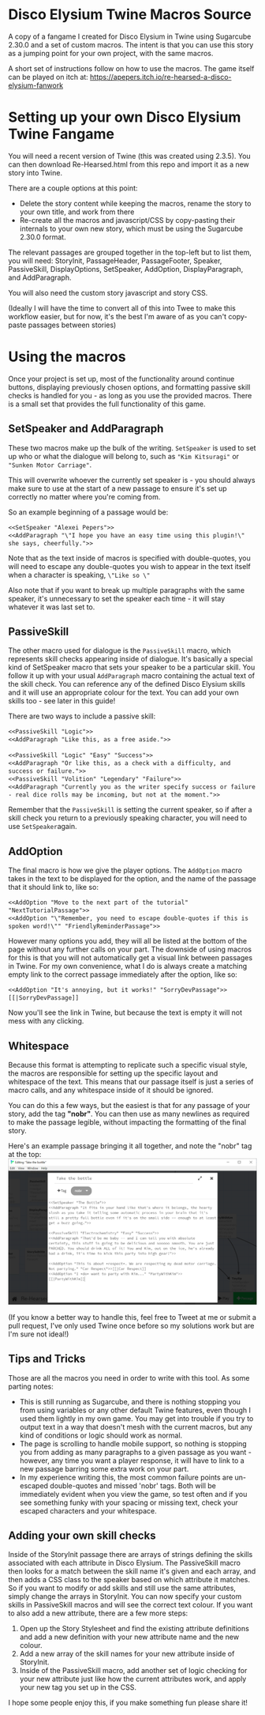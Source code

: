 # Disco Elysium Twine Macros Source
A copy of a fangame I created for Disco Elysium in Twine using Sugarcube 2.30.0 and a set of custom macros. The intent is that you can use this story as a jumping point for your own project, with the same macros.

A short set of instructions follow on how to use the macros. The game itself can be played on itch at: https://apepers.itch.io/re-hearsed-a-disco-elysium-fanwork

# Setting up your own Disco Elysium Twine Fangame
You will need a recent version of Twine (this was created using 2.3.5).
You can then download Re-Hearsed.html from this repo and import it as a new story into Twine.

There are a couple options at this point:
- Delete the story content while keeping the macros, rename the story to your own title, and work from there
- Re-create all the macros and javascript/CSS by copy-pasting their internals to your own new story, which must be using the Sugarcube 2.30.0 format.

The relevant passages are grouped together in the top-left but to list them, you will need: StoryInit, PassageHeader, PassageFooter, Speaker, PassiveSkill, DisplayOptions, SetSpeaker, AddOption, DisplayParagraph, and AddParagraph.

You will also need the custom story javascript and story CSS.

(Ideally I will have the time to convert all of this into Twee to make this workflow easier, but for now, it's the best I'm aware of as you can't copy-paste passages between stories)

# Using the macros
Once your project is set up, most of the functionality around continue buttons, displaying previously chosen options, and formatting passive skill checks is handled for you - as long as you use the provided macros. There is a small set that provides the full functionality of this game.

## SetSpeaker and AddParagraph
These two macros make up the bulk of the writing. ```SetSpeaker``` is used to set up who or what the dialogue will belong to, such as ```"Kim Kitsuragi"``` or ```"Sunken Motor Carriage"```. 

This will overwrite whoever the currently set speaker is - you should always make sure to use at the start of a new passage to ensure it's set up correctly no matter where you're coming from.

So an example beginning of a passage would be:
```
<<SetSpeaker "Alexei Pepers">>
<<AddParagraph "\"I hope you have an easy time using this plugin!\" she says, cheerfully.">>
```

Note that as the text inside of macros is specified with double-quotes, you will need to escape any double-quotes you wish to appear in the text itself when a character is speaking, ```\"Like so \"```

Also note that if you want to break up multiple paragraphs with the same speaker, it's unnecessary to set the speaker each time - it will stay whatever it was last set to.

## PassiveSkill
The other macro used for dialogue is the ```PassiveSkill``` macro, which represents skill checks appearing inside of dialogue. It's basically a special kind of SetSpeaker macro that sets your speaker to be a particular skill. You follow it up with your usual ```AddParagraph``` macro containing the actual text of the skill check. You can reference any of the defined Disco Elysium skills and it will use an appropriate colour for the text. You can add your own skills too - see later in this guide!

There are two ways to include a passive skill:
```
<<PassiveSkill "Logic">>
<<AddParagraph "Like this, as a free aside.">>

<<PassiveSkill "Logic" "Easy" "Success">>
<<AddParagraph "Or like this, as a check with a difficulty, and success or failure.">>
<<PassiveSkill "Volition" "Legendary" "Failure">>
<<AddParagraph "Currently you as the writer specify success or failure - real dice rolls may be incoming, but not at the moment.">>
```

Remember that the ```PassiveSkill``` is setting the current speaker, so if after a skill check you return to a previously speaking character, you will need to use ```SetSpeaker```again.

## AddOption
The final macro is how we give the player options. The ```AddOption``` macro takes in the text to be displayed for the option, and the name of the passage that it should link to, like so:
```
<<AddOption "Move to the next part of the tutorial" "NextTutorialPassage">>
<<AddOption "\"Remember, you need to escape double-quotes if this is spoken word!\"" "FriendlyReminderPassage">>
```

However many options you add, they will all be listed at the bottom of the page without any further calls on your part.
The downside of using macros for this is that you will not automatically get a visual link between passages in Twine. For my own convenience, what I do is always create a matching empty link to the correct passage immediately after the option, like so:
```
<<AddOption "It's annoying, but it works!" "SorryDevPassage">>[[|SorryDevPassage]]
```

Now you'll see the link in Twine, but because the text is empty it will not mess with any clicking.

## Whitespace
Because this format is attempting to replicate such a specific visual style, the macros are responsible for setting up the specific layout and whitespace of the text. This means that our passage itself is just a series of macro calls, and any whitespace inside of it should be ignored. 

You can do this a few ways, but the easiest is that for any passage of your story, add the tag **"nobr"**. You can then use as many newlines as required to make the passage legible, without impacting the formatting of the final story.

Here's an example passage bringing it all together, and note the "nobr" tag at the top:
![alt text](TwineScreenshot.PNG)

(If you know a better way to handle this, feel free to Tweet at me or submit a pull request, I've only used Twine once before so my solutions work but are I'm sure not ideal!)

## Tips and Tricks
Those are all the macros you need in order to write with this tool. As some parting notes:
* This is still running as Sugarcube, and there is nothing stopping you from using variables or any other default Twine features, even though I used them lightly in my own game. You may get into trouble if you try to output text in a way that doesn't mesh with the current macros, but any kind of conditions or logic should work as normal.
* The page is scrolling to handle mobile support, so nothing is stopping you from adding as many paragraphs to a given passage as you want - however, any time you want a player response, it will have to link to a new passage barring some extra work on your part.
* In my experience writing this, the most common failure points are un-escaped double-quotes and missed 'nobr' tags. Both will be immediately evident when you view the game, so test often and if you see something funky with your spacing or missing text, check your escaped characters and your whitespace.

## Adding your own skill checks
Inside of the StoryInit passage there are arrays of strings defining the skills associated with each attribute in Disco Elysium. The PassiveSkill macro then looks for a match between the skill name it's given and each array, and then adds a CSS class to the speaker based on which attribute it matches. 
So if you want to modify or add skills and still use the same attributes, simply change the arrays in StoryInit. You can now specify your custom skills in PassiveSkill macros and will see the correct text colour.
If you want to also add a new attribute, there are a few more steps:
1. Open up the Story Stylesheet and find the existing attribute definitions and add a new definition with your new attribute name and the new colour. 
2. Add a new array of the skill names for your new attribute inside of StoryInit. 
3. Inside of the PassiveSkill macro, add another set of logic checking for your new attribute just like how the current attributes work, and apply your new tag you set up in the CSS.

I hope some people enjoy this, if you make something fun please share it!
